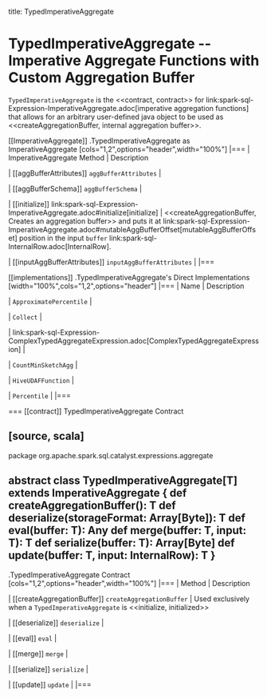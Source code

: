 title: TypedImperativeAggregate

# TypedImperativeAggregate -- Imperative Aggregate Functions with Custom Aggregation Buffer

`TypedImperativeAggregate` is the <<contract, contract>> for link:spark-sql-Expression-ImperativeAggregate.adoc[imperative aggregation functions] that allows for an arbitrary user-defined java object to be used as <<createAggregationBuffer, internal aggregation buffer>>.

[[ImperativeAggregate]]
.TypedImperativeAggregate as ImperativeAggregate
[cols="1,2",options="header",width="100%"]
|===
| ImperativeAggregate Method
| Description

| [[aggBufferAttributes]] `aggBufferAttributes`
|

| [[aggBufferSchema]] `aggBufferSchema`
|

| [[initialize]] link:spark-sql-Expression-ImperativeAggregate.adoc#initialize[initialize]
| <<createAggregationBuffer, Creates an aggregation buffer>> and puts it at link:spark-sql-Expression-ImperativeAggregate.adoc#mutableAggBufferOffset[mutableAggBufferOffset] position in the input `buffer` link:spark-sql-InternalRow.adoc[InternalRow].

| [[inputAggBufferAttributes]] `inputAggBufferAttributes`
|
|===

[[implementations]]
.TypedImperativeAggregate's Direct Implementations
[width="100%",cols="1,2",options="header"]
|===
| Name
| Description

| `ApproximatePercentile`
|

| `Collect`
|

| link:spark-sql-Expression-ComplexTypedAggregateExpression.adoc[ComplexTypedAggregateExpression]
|

| `CountMinSketchAgg`
|

| `HiveUDAFFunction`
|

| `Percentile`
|
|===

=== [[contract]] TypedImperativeAggregate Contract

[source, scala]
----
package org.apache.spark.sql.catalyst.expressions.aggregate

abstract class TypedImperativeAggregate[T] extends ImperativeAggregate {
  def createAggregationBuffer(): T
  def deserialize(storageFormat: Array[Byte]): T
  def eval(buffer: T): Any
  def merge(buffer: T, input: T): T
  def serialize(buffer: T): Array[Byte]
  def update(buffer: T, input: InternalRow): T
}
----

.TypedImperativeAggregate Contract
[cols="1,2",options="header",width="100%"]
|===
| Method
| Description

| [[createAggregationBuffer]] `createAggregationBuffer`
| Used exclusively when a `TypedImperativeAggregate` is <<initialize, initialized>>

| [[deserialize]] `deserialize`
|

| [[eval]] `eval`
|

| [[merge]] `merge`
|

| [[serialize]] `serialize`
|

| [[update]] `update`
|
|===
